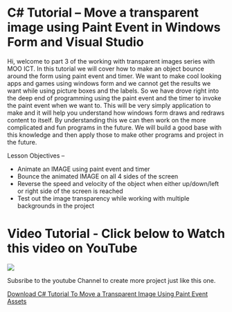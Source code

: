 # C# Tutorial – Move a transparent image using Paint Event in Windows Form and Visual Studio

Hi, welcome to part 3 of the working with transparent images series with MOO ICT. In this tutorial we will cover how to make an object bounce around the form using paint event and timer. We want to make cool looking apps and games using windows form and we cannot get the results we want while using picture boxes and the labels. So we have drove right into the deep end of programming using the paint event and the timer to invoke the paint event when we want to. This will be very simply application to make and it will help you understand how windows form draws and redraws content to itself. By understanding this we can then work on the more complicated and fun programs in the future. We will build a good base with this knowledge and then apply those to make other programs and project in the future.

Lesson Objectives –

- Animate an IMAGE using paint event and timer
- Bounce the animated IMAGE on all 4 sides of the screen
- Reverse the speed and velocity of the object when either up/down/left or right side of the screen is reached
- Test out the image transparency while working with multiple backgrounds in the project

# Video Tutorial - Click below to Watch this video on YouTube

[![](http://img.youtube.com/vi/KRtkjiDVzEI/0.jpg)](https://www.youtube.com/watch?v=KRtkjiDVzEI "MOO ICT C# Video Tutorial")

Subsribe to the youtube Channel to create more project just like this one.

[Download C# Tutorial To Move a Transparent Image Using Paint Event Assets](https://www.mooict.com/c-tutorial-move-a-transparent-image-using-paint-event-in-windows-form-and-visual-studio/)
